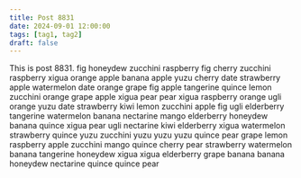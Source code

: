 ```yaml
---
title: Post 8831
date: 2024-09-01 12:00:00
tags: [tag1, tag2]
draft: false
---
```

This is post 8831.
fig
honeydew
zucchini
raspberry
fig
cherry
zucchini
raspberry
xigua
orange
apple
banana
apple
yuzu
cherry
date
strawberry
apple
watermelon
date
orange
grape
fig
apple
tangerine
quince
lemon
zucchini
orange
grape
apple
xigua
pear
pear
xigua
raspberry
orange
ugli
orange
yuzu
date
strawberry
kiwi
lemon
zucchini
apple
fig
ugli
elderberry
tangerine
watermelon
banana
nectarine
mango
elderberry
honeydew
banana
quince
xigua
pear
ugli
nectarine
kiwi
elderberry
xigua
watermelon
strawberry
quince
yuzu
zucchini
yuzu
yuzu
yuzu
quince
pear
grape
lemon
raspberry
apple
zucchini
mango
quince
cherry
pear
strawberry
watermelon
banana
tangerine
honeydew
xigua
xigua
elderberry
grape
banana
banana
honeydew
nectarine
quince
quince
pear

